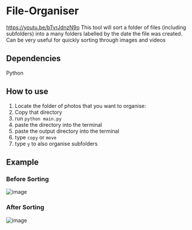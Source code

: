 # File-Organiser
https://youtu.be/bTvrJdnzN9o This tool will sort a folder of files (including subfolders) into a many folders labelled by the date the file was created. Can be very useful for quickly sorting through images and videos

## Dependencies
Python

## How to use
1. Locate the folder of photos that you want to organise:
2. Copy that directory
3. run `python main.py`
4. paste the directory into the terminal
5. paste the output directory into the terminal
6. type `copy` or `move`
7. type `y` to also organise subfolders

## Example
### Before Sorting
![image](https://user-images.githubusercontent.com/53892067/199869603-06497acb-c499-4467-b911-d20c0f1d1d73.png)
### After Sorting
![image](https://user-images.githubusercontent.com/53892067/199869728-910a7a95-51e5-42fc-9d73-125a109b3327.png)
